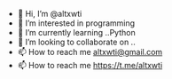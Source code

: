 - 👋 Hi, I’m @altxwti
- 👀 I’m interested in programming
- 🌱 I’m currently learning ..Python  
- 💞️ I’m looking to collaborate on ..
- 📫 How to reach me altxwti@gmail.com
- 📫 How to reach me https://t.me/altxwti

<!---
altxwti/altxwti is a ✨ special ✨ repository because its `README.md` (this file) appears on your GitHub profile.
You can click the Preview link to take a look at your changes.
--->
